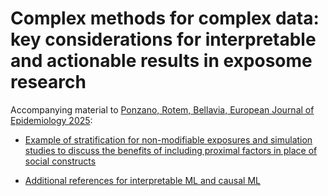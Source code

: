 # Complex methods for complex data: key considerations for interpretable and actionable results in exposome research

Accompanying material to [Ponzano, Rotem, Bellavia, European Journal of Epidemiology 2025](https://pubmed.ncbi.nlm.nih.gov/40768123/): 

- <a href="Interpretability_exposome_accompanying_v2.pdf">Example of stratification for non-modifiable exposures and simulation studies to discuss the benefits of including proximal factors in place of social constructs </a> 

- <a href="references.pdf">Additional references for interpretable ML and causal ML </a> 

